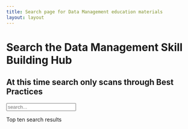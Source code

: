 ```yaml
---
title: Search page for Data Management education materials
layout: layout
---
```



# Search the Data Management Skill Building Hub


## At this time search only scans through Best Practices


<!-- Html Elements for Search -->
<div id="search-container">
<input type="text" id="search-input" placeholder="search...">
<ul id="results-container"></ul>
</div>

<p> Top ten search results </p>
<!-- Script pointing to search-script.js -->
<script src="{{ site.baseurl }}/js/search-script.js" type="text/javascript"></script>

<!-- Configuration -->
<script>
window.simpleJekyllSearch = new SimpleJekyllSearch({
  searchInput: document.getElementById('search-input'),
  resultsContainer: document.getElementById('results-container'),
  json: '{{ site.baseurl }}/search.json',
  searchResultTemplate: '<li><a href="{url}" title="{desc}">{title}</a><span>{step}</span></li>',
  noResultsText: 'No results found',
  limit: 10,
  fuzzy: false,
})
</script>
